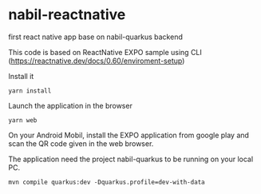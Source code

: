 # nabil-reactnative
first react native app base on nabil-quarkus backend

This code is based on ReactNative EXPO sample using CLI (https://reactnative.dev/docs/0.60/enviroment-setup)

Install it
```shell script
yarn install
```

Launch the application in the browser
```shell script
yarn web
```
On your Android Mobil, install the EXPO application from google play and scan the QR code given in the web browser.

The application need the project nabil-quarkus to be running on your local PC.
```shell script
mvn compile quarkus:dev -Dquarkus.profile=dev-with-data
```
